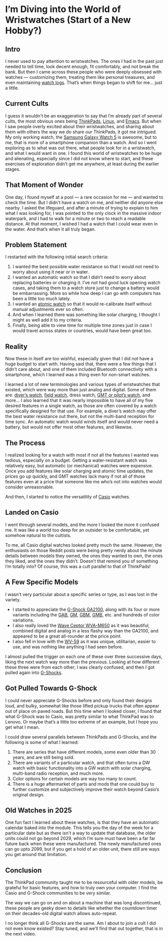 # I’m Diving into the World of Wristwatches (Start of a New Hobby?)

## Intro

I never used to pay attention to wristwatches. The ones I had in the past just needed to tell time, look decent enough, fit comfortably, and not break the bank. But then I came across these people who were deeply obsessed with watches — customizing them, treating them like personal treasures, and even maintaining [watch logs](https://kevquirk.com/watch-log). That’s when things began to shift for me… just a little.

## Current Cults

I guess it wouldn't be an exaggeration to say that I’m already part of several cults, the most obvious ones being [ThinkPads](https://www.lenovo.com/us/en/c/laptops/thinkpad), [Linux](https://linux.org), and [Emacs](https://www.gnu.org/software/emacs). But when I saw people overly excited about their wristwatches, and sharing about them with others the way we do share our ThinkPads, it got me intrigued. My only working watch, the [Samsung Galaxy Watch 5](https://www.samsung.com/levant/watches/galaxy-watch/galaxy-watch5-44mm-graphite-bluetooth-sm-r910nzaamea) is awesome, but to me, that is more of a smartphone companion than a watch. And so I went exploring as to what was out there, what people look for in a wristwatch, and what I would want in one. I found this world of wristwatches to be huge and alienating, especially since I did not know where to start, and these exercises of exploration didn’t get me anywhere, at least during the earlier stages.

## That Moment of Wonder

One day, I found myself at a pool — a rare occasion for me — and wanted to check the time. But I didn’t have a watch on me, and neither did anyone else nearby. I asked the lifeguard, and after a minute of trying to explain to him what I was looking for, I was pointed to the only clock in the massive indoor waterpark, and I had to walk for a minute or two to reach a readable distance. At that moment, I wished I had a watch that I could wear even in the water. And that’s when it all truly began.

## Problem Statement

I restarted with the following initial search criteria:

1. I wanted the best possible water resistance so that I would not need to worry about using it near or in water.
2. I wanted an automatic watch so that I didn’t need to worry about replacing batteries or charging it. I’ve not had good luck opening watch cases, and taking them to a watch store just to change a battery would be embarrassing. More so while how deep I can go with computers has been a little too much lately.
3. I wanted an [atomic watch](https://www.citizenwatch.com/us/en/collection/mens-atomic-timekeeping) so that it would re-calibrate itself without manual adjustments ever so often.
4. And when I learned there was something like solar charging, I thought I might as well add it to my criteria.
5. Finally, being able to view time for multiple time zones just in case I would travel across states or countries, would have been great too.

## Reality

Now these in itself are too wishful, especially given that I did not have a huge budget to start with. Having said that, there were a few things that I didn’t care about, and one of them included Bluetooth connectivity with a smartphone, which I learned was a thing even for non-smart watches.

I learned a lot of new terminologies and various types of wristwatches that existed, which were way more than just analog and digital. Some of them are: [diver’s watch](https://luminox.com/collections/dive-watches), [field watch](https://farer.com/collections/field), dress watch, [GMT or pilot’s watch](https://www.watchfinder.com/gmt-watches), and more… I also learned that it was nearly impossible to have all of my five desired features in a single watch, as those are often covered by a watch specifically designed for that use. For example, a diver’s watch may offer the best water resistance out there, but not the multi-band reception for time sync. An automatic watch would winds itself and would never need a battery, but would not offer most other features, and likewise.

## The Process

I realized looking for a watch with most if not all the features I wanted was tedious, especially on a budget. Getting a water-resistant watch was relatively easy, but automatic (or mechanical) watches were expensive. Once you add features like solar charging and atomic time updates, the prices go up quickly, and GMT watches lack many if not all of those features even at a price that someone like me who’s not into watches would consider unreasonable.

And then, I started to notice the versatility of [Casio](https://www.casio.com) watches. 

## Landed on Casio

I went through several models, and the more I looked the more it confused me. It was like a world too deep for an outsider to be comfortable, yet somehow natural to the cultists.

To me, all Casio digital watches looked pretty much the same. However, the enthusiasts on those Reddit posts were being pretty nerdy about the minute details between models they owned, the ones they wanted to own, the ones they liked, and the ones they didn’t. Doesn’t that remind you of something I’m totally into? Of course, this was a cult parallel to that of ThinkPads!

## A Few Specific Models

I wasn't very particular about a specific series or type, as I was lost in the variety.

- I started to appreciate the [G-Shock GA2100](https://gshock.casio.com/us/products/analog-digital/ga-2100), along with its four or more variants including the [GAB](https://gshock.casio.com/us/products/analog-digital/ga-b2100), [GM](https://gshock.casio.com/us/products/analog-digital/gm-2100), [GBM](https://gshock.casio.com/us/products/analog-digital/gbm-2100), [GMB](https://gshock.casio.com/us/products/type/full-metal/gm-b2100), etc. and hundreds of color variations.
- I also really loved the [Wave Ceptor WVA-M650](https://www.casio.com/europe/watches/casio/product.WVA-M650D-1A) as it was beautiful, combined digital and analog in a less flashy way than the GA2100, and appeared to be a great all-rounder at the price point.
- I also fell in love with the [WV-59](https://www.casio.com/europe/watches/casio/product.WV-59RD-1A) as it was unique, utilitarian, easier to use, and was nothing like anything I had seen before.

I almost pulled the trigger on each one of these over three successive days, liking the next watch way more than the previous. Looking at how different these three were from each other, I was clearly confused, and then I got pulled again into [G-Shocks](https://gshock.casio.com/us/products/analog-digital/ga-2100).

## Got Pulled Towards G-Shock

I could never appreciate G-Shocks before and only found their designs loud, and bulky, somewhat like those lifted pickup trucks that often appear out of place on paved roads. But this time when I looked closer, I found that what G-Shock was to Casio, was pretty similar to what ThinkPad was to Lenovo. Or maybe that’s a little too extreme of an example, but I hope you get what I mean.

I could draw several parallels between ThinkPads and G-Shocks, and the following is some of what I learned:

1. There are series that have different models, some even older than 30 years, and are still being sold.
2. There are variants of a particular watch, and that often turns a DW watch with basic functionality into a GW watch with solar charging, multi-band radio reception, and much more.
3. Color options for certain models are way too many to count.
4. There is a huge aftermarket of parts and mods that one could buy to further customize and subjectively improve their watch beyond Casio’s original design.

## Old Watches in 2025

One fun fact I learned about these watches, is that they have an automatic calendar baked into the module. This tells you the day of the week for a particular date but as there isn't a way to update that database, the older units could not go beyond 2029, which I’m sure must have been a far far future back when these were manufactured. The newly manufactured ones can go upto 2099, but if you get a hold of an older unit, there still are ways you get around that limitation.

## Conclusion

The ThinkPad community taught me to be resourceful with older models, be grateful for basic features, and how to truly own your computer. I find the Casio and G-Shock communities to be very similar.

The way we can go on and on about a machine that was long discontinued, these people are geeky down to details like whether the countdown timer on their decades-old digital watch allows auto-repeat.

I no longer think all G-Shocks are the same. Am I about to join a cult I did not even know existed? Stay tuned, and we’ll find that out together, that is in the next video.
